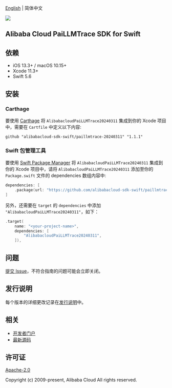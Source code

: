 [English](README.md) | 简体中文

![](https://aliyunsdk-pages.alicdn.com/icons/AlibabaCloud.svg)

## Alibaba Cloud PaiLLMTrace SDK for Swift

## 依赖

- iOS 13.3+ / macOS 10.15+
- Xcode 11.3+
- Swift 5.6

## 安装

### Carthage

要使用 [Carthage](https://github.com/Carthage/Carthage) 将 `AlibabacloudPaiLLMTrace20240311` 集成到你的 Xcode 项目中，需要在 `Cartfile` 中定义以下内容:

```ogdl
github "alibabacloud-sdk-swift/paillmtrace-20240311" "1.1.1"
```

### Swift 包管理工具

要使用 [Swift Package Manager](https://swift.org/package-manager/) 将 `AlibabacloudPaiLLMTrace20240311` 集成到你的 Xcode 项目中，请将 `AlibabacloudPaiLLMTrace20240311` 添加至你的 `Package.swift` 文件的 dependencies 数组内容中:

```swift
dependencies: [
    .package(url: "https://github.com/alibabacloud-sdk-swift/paillmtrace-20240311.git", from: "1.1.1")
]
```

另外，还需要在 `target` 的 `dependencies` 中添加 `"AlibabacloudPaiLLMTrace20240311"`，如下：

```swift
.target(
    name: "<your-project-name>",
    dependencies: [
        "AlibabacloudPaiLLMTrace20240311",
    ]),
```

## 问题

[提交 Issue](https://github.com/alibabacloud-sdk-swift/paillmtrace-20240311/issues/new)，不符合指南的问题可能会立即关闭。

## 发行说明

每个版本的详细更改记录在[发行说明](./ChangeLog.txt)中。

## 相关

* [开发者门户](https://next.api.aliyun.com/home)
* [最新源码](https://github.com/alibabacloud-sdk-swift/paillmtrace-20240311)

## 许可证

[Apache-2.0](http://www.apache.org/licenses/LICENSE-2.0)

Copyright (c) 2009-present, Alibaba Cloud All rights reserved.
